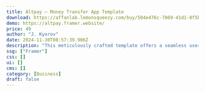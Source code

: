 ```yaml
---
title: Altpay — Money Transfer App Template
download: https://affanlab.lemonsqueezy.com/buy/504e476c-7869-41d1-8f5b-b1d5745f5152
demo: https://altpay.framer.website/
price: 49
author: "J. Kyorov"
date: 2024-11-30T08:57:39.906Z
description: "This meticulously crafted template offers a seamless user interface for designing and prototyping your next-generation money transfer application. With intuitive navigation, sleek layouts, and customizable components."
ssg: ["Framer"]
css: []
ui: []
cms: []
category: [Business]
draft: false
---
```

